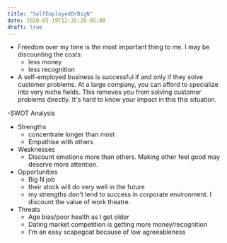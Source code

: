 ```yaml
---
title: "SelfEmployedOrBigN"
date: 2020-05-19T12:35:20-05:00
draft: true
---
```



- Freedom over my time is the most important thing to me. I may be discounting
  the costs:
  - less money
  - less recognition
- A self-employed business is successful if and only if they solve customer
  problems. At a large company, you can afford to specialize into very niche
  fields. This removes you from solving customer problems directly. It's hard to
  know your impact in this this situation.

-SWOT Analysis
  - Strengths
    - concentrate longer than most
    - Empathise with others
  - Weaknesses
    - Discount emotions more than others. Making other feel good may deserve more attention.
  - Opportunities
    - Big N job
    - their stock will do very well in the future
    - my strengths don't lend to success in corporate environment. I discount the value of work theatre.
  - Threats
    - Age bias/poor health as I get older
    - Dating market competition is getting more money/recognition
    - I'm an easy scapegoat because of low agreeableness


